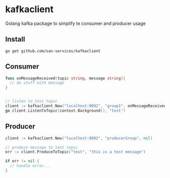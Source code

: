 # kafkaclient
Golang kafka package to simplify te consumer and producer usage

## Install
`go get github.com/san-services/kafkaclient`

## Consumer
```go
func onMessageReceived(topic string, message string){
  // do stuff with message
}


// listen to test topic
client := kafkaclient.New("localhost:9092", "group1", onMessageReceived)
go client.ListenToTopic(context.Background(), "test")
```

## Producer

```go
client := kafkaclient.New("localhost:9092", "producerGroup", nil)

// produce message to test topic
err := client.ProduceToTopic("test", "this is a test message")

if err != nil {
  // handle error...
}
```
